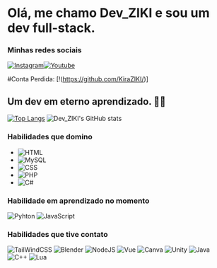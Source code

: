 # Olá, me chamo Dev_ZIKI e sou um dev full-stack.
### Minhas redes sociais
[![Instagram](https://img.shields.io/badge/Instagram-E4405F?style=for-the-badge&logo=instagram&logoColor=white)](https://instagram.com/dev_ziki)[![Youtube](https://img.shields.io/badge/YouTube-FF0000?style=for-the-badge&logo=youtube&logoColor=white)](https://www.youtube.com/channel/UCTu8yJzBs6OySc10j2cMbhg)

#Conta Perdida:
[!(https://github.com/KiraZIKI/)]


## Um dev em eterno aprendizado. 👾🐞 
[![Top Langs](https://github-readme-stats.vercel.app/api/top-langs/?username=KiraZiki&layout=pie)](https://github.com/KiraZiki/github-readme-stats$theme=radical)
![Dev_ZIKI's GitHub stats](https://github-readme-stats.vercel.app/api?username=KiraZiki&show_icons=true&theme=radical)
### Habilidades que domino
- ![HTML](https://img.shields.io/badge/HTML5-E34F26?style=for-the-badge&logo=html5&logoColor=white)
- ![MySQL](https://img.shields.io/badge/MySQL-00000F?style=for-the-badge&logo=mysql&logoColor=white)
- ![CSS](https://img.shields.io/badge/CSS3-1572B6?style=for-the-badge&logo=css3&logoColor=white)
- ![PHP](https://img.shields.io/badge/PHP-777BB4?style=for-the-badge&logo=php&logoColor=white)
- ![C#](https://img.shields.io/badge/C%23-239120?style=for-the-badge&logo=c-sharp&logoColor=white)

### Habilidade em aprendizado no momento
![Pyhton](https://img.shields.io/badge/Python-3776AB?style=for-the-badge&logo=python&logoColor=white)
![JavaScript](https://img.shields.io/badge/JavaScript-F7DF1E?style=for-the-badge&logo=javascript&logoColor=black)

### Habilidades que tive contato
![TailWindCSS](https://img.shields.io/badge/Tailwind_CSS-38B2AC?style=for-the-badge&logo=tailwind-css&logoColor=white)
![Blender](https://img.shields.io/badge/blender-%23F5792A.svg?style=for-the-badge&logo=blender&logoColor=white)
![NodeJS](https://img.shields.io/badge/Node.js-43853D?style=for-the-badge&logo=node.js&logoColor=white)
![Vue](https://img.shields.io/badge/Vue.js-35495E?style=for-the-badge&logo=vue.js&logoColor=4FC08D)
![Canva](https://img.shields.io/badge/Canva-%2300C4CC.svg?&style=for-the-badge&logo=Canva&logoColor=white)
![Unity](https://img.shields.io/badge/Unity-100000?style=for-the-badge&logo=unity&logoColor=white)
![Java](https://img.shields.io/badge/Java-ED8B00?style=for-the-badge&logo=openjdk&logoColor=white)
![C++](https://img.shields.io/badge/C%2B%2B-00599C?style=for-the-badge&logo=c%2B%2B&logoColor=white)
![Lua](https://img.shields.io/badge/Lua-2C2D72?style=for-the-badge&logo=lua&logoColor=white)
